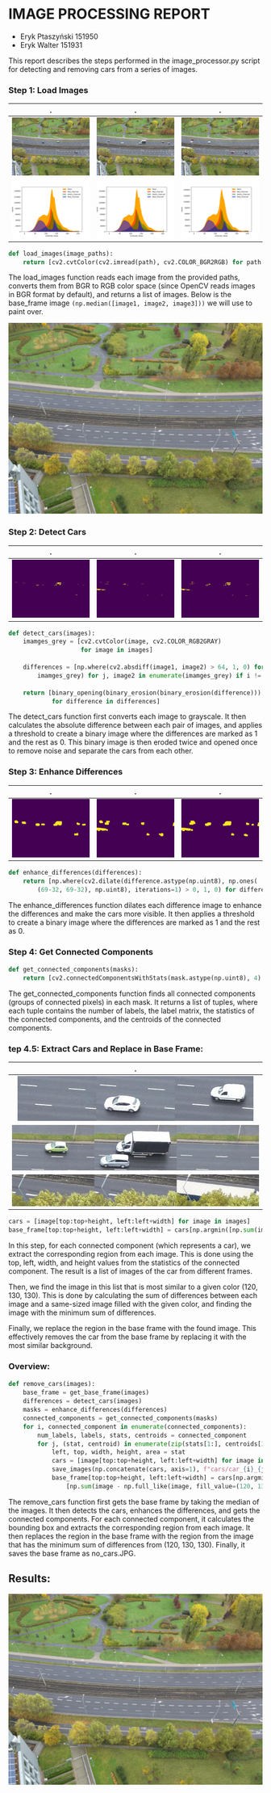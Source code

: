 # IMAGE PROCESSING REPORT
- Eryk Ptaszyński 151950
- Eryk Walter 151931

This report describes the steps performed in the image_processor.py script for detecting and removing cars from a series of images.


### Step 1: Load Images

.|.|.
:--:|:--:|:--:
![image1](images/image1.JPG)|![image2](images/image2.JPG)|![image3](images/image3.JPG)
![image4](histogram_0.PNG)|![image5](histogram_1.PNG)|![image6](histogram_2.PNG)

```python
def load_images(image_paths):
    return [cv2.cvtColor(cv2.imread(path), cv2.COLOR_BGR2RGB) for path in image_paths]
```
The load_images function reads each image from the provided paths, converts them from BGR to RGB color space (since OpenCV reads images in BGR format by default), and returns a list of images. Below is the base_frame image `(np.median([image1, image2, image3]))` we will use to paint over.

![base_frame](base_frame.JPG)

### Step 2: Detect Cars

.|.|.
:--:|:--:|:--:
![image1](differences_0.JPG)|![image2](differences_1.JPG)|![image3](differences_2.JPG)

```python
def detect_cars(images):
    imamges_grey = [cv2.cvtColor(image, cv2.COLOR_RGB2GRAY)
                    for image in images]

    differences = [np.where(cv2.absdiff(image1, image2) > 64, 1, 0) for i, image1 in enumerate(
        imamges_grey) for j, image2 in enumerate(imamges_grey) if i != j and i < j]

    return [binary_opening(binary_erosion(binary_erosion(difference)))
            for difference in differences]
```
The detect_cars function first converts each image to grayscale. It then calculates the absolute difference between each pair of images, and applies a threshold to create a binary image where the differences are marked as 1 and the rest as 0. This binary image is then eroded twice and opened once to remove noise and separate the cars from each other.

### Step 3: Enhance Differences

.|.|.
:--:|:--:|:--:
![image1](masks_0.JPG)|![image2](masks_1.JPG)|![image3](masks_2.JPG)

```python
def enhance_differences(differences):
    return [np.where(cv2.dilate(difference.astype(np.uint8), np.ones(
        (69-32, 69-32), np.uint8), iterations=1) > 0, 1, 0) for difference in differences]
```
The enhance_differences function dilates each difference image to enhance the differences and make the cars more visible. It then applies a threshold to create a binary image where the differences are marked as 1 and the rest as 0.

### Step 4: Get Connected Components


```python
def get_connected_components(masks):
    return [cv2.connectedComponentsWithStats(mask.astype(np.uint8), 4) for mask in masks]
```
The get_connected_components function finds all connected components (groups of connected pixels) in each mask. It returns a list of tuples, where each tuple contains the number of labels, the label matrix, the statistics of the connected components, and the centroids of the connected components.

### tep 4.5: Extract Cars and Replace in Base Frame:
|.|
|:--:|
|![image1](cars/car_2_2.JPG)|
|![image2](cars/car_0_1.JPG)|
|![image3](cars/car_2_6.JPG)|


```python
cars = [image[top:top+height, left:left+width] for image in images]
base_frame[top:top+height, left:left+width] = cars[np.argmin([np.sum(image - np.full_like(image, fill_value=(120, 130, 130))) for image in cars], axis=0)]
```
In this step, for each connected component (which represents a car), we extract the corresponding region from each image. This is done using the top, left, width, and height values from the statistics of the connected component. The result is a list of images of the car from different frames.

Then, we find the image in this list that is most similar to a given color (120, 130, 130). This is done by calculating the sum of differences between each image and a same-sized image filled with the given color, and finding the image with the minimum sum of differences.

Finally, we replace the region in the base frame with the found image. This effectively removes the car from the base frame by replacing it with the most similar background.

### Overview:
```python
def remove_cars(images):
    base_frame = get_base_frame(images)
    differences = detect_cars(images)
    masks = enhance_differences(differences)
    connected_components = get_connected_components(masks)
    for i, connected_component in enumerate(connected_components):
        num_labels, labels, stats, centroids = connected_component
        for j, (stat, centroid) in enumerate(zip(stats[1:], centroids[1:])):
            left, top, width, height, area = stat
            cars = [image[top:top+height, left:left+width] for image in images]
            save_images(np.concatenate(cars, axis=1), f"cars/car_{i}_{j}")
            base_frame[top:top+height, left:left+width] = cars[np.argmin(
                [np.sum(image - np.full_like(image, fill_value=(120, 130, 130))) for image in cars], axis=0)]
```
The remove_cars function first gets the base frame by taking the median of the images. It then detects the cars, enhances the differences, and gets the connected components. For each connected component, it calculates the bounding box and extracts the corresponding region from each image. It then replaces the region in the base frame with the region from the image that has the minimum sum of differences from (120, 130, 130). Finally, it saves the base frame as no_cars.JPG.

## Results:

![image1](base_frame_without_cars.JPG)

